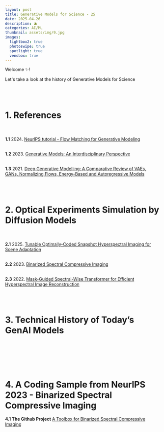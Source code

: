 ```yaml
---
layout: post
title: Generative Models for Science - 25
date: 2025-04-26
description: 🫐
categories: AI/ML
thumbnail: assets/img/9.jpg
images:
  lightbox2: true
  photoswipe: true
  spotlight: true
  venobox: true
---
```



Welcome ✨!

Let's take a look at the history of Generative Models for Science<br><br><br><br>





# 1. References<br><br>

**1.1** 2024. [NeurlPS tutorial - Flow Matching for Generative Modeling](https://neurips.cc/virtual/2024/tutorial/99531) <br><br>

**1.2**  2023. [Generative Models: An Interdisciplinary Perspective](https://www.annualreviews.org/content/journals/10.1146/annurev-statistics-033121-110134)<br><br>

**1.3**  2021. [Deep Generative Modelling: A Comparative Review of VAEs, GANs, Normalizing Flows, Energy-Based and Autoregressive Models](https://ieeexplore.ieee.org/abstract/document/9555209)<br><br><br><br>



# 2. Optical Experiments Simulation by Diffusion Models<br><br>

**2.1** 2025. [Tunable Optimally-Coded Snapshot Hyperspectral Imaging for Scene Adaptation](https://onlinelibrary.wiley.com/doi/full/10.1002/lpor.202401921?casa_token=b1RPYQ5X85cAAAAA%3ArCeurTg2UnYi-G88T2esLaRmKlHEJdMUywn0UROqVcD1xfZ5jpQTUYlLrIVm97A2wojMePyxuO2fcLc)<br><br>

**2.2** 2023. [Binarized Spectral Compressive Imaging](https://proceedings.neurips.cc/paper_files/paper/2023/hash/788e086c07b8d6fa6b279df56e512312-Abstract-Conference.html)<br><br>

**2.3** 2022. [Mask-Guided Spectral-Wise Transformer for Efficient Hyperspectral Image Reconstruction](https://openaccess.thecvf.com/content/CVPR2022/html/Cai_Mask-Guided_Spectral-Wise_Transformer_for_Efficient_Hyperspectral_Image_Reconstruction_CVPR_2022_paper.html)<br><br><br><br>




# 3. Technical History of Today’s GenAI Models<br><br><br><br>




# 4. A Coding Sample from NeurlPS 2023 - Binarized Spectral Compressive Imaging

**4.1 The Github Project** [A Toolbox for Binarized Spectral Compressive Imaging](https://github.com/caiyuanhao1998/BiSCI)<br><br><br><br>









